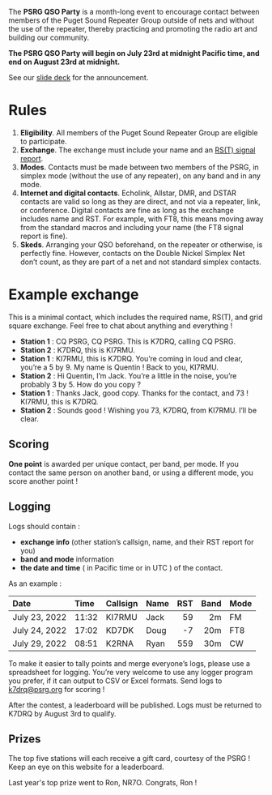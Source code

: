 The **PSRG QSO Party** is a month-long event to encourage contact between members of the Puget Sound Repeater Group outside of nets and without the use of the repeater, thereby practicing and promoting the radio art and building our community.

**The PSRG QSO Party will begin on July 23rd at midnight Pacific time, and end on August 23rd at midnight.**

See our [slide deck](https://docs.google.com/presentation/d/19dAhD06Nr3TLVboV3rWH8_sFqZFZvrrdccscrZ6C68Y/edit?usp=sharing) for the announcement.


# Rules

1. **Eligibility**. All members of the Puget Sound Repeater Group are eligible to participate. 
2. **Exchange**. The exchange must include your name and an [RS(T) signal report](https://en.wikipedia.org/wiki/R-S-T_system).
3. **Modes**. Contacts must be made between two members of the PSRG, in simplex mode (without the use of any repeater), on any band and in any mode.
4. **Internet and digital contacts**. Echolink, Allstar, DMR, and DSTAR contacts are valid so long as they are direct, and not via a repeater, link, or conference. Digital contacts are fine as long as the exchange includes name and RST. For example, with FT8, this means moving away from the standard macros and including your name (the FT8 signal report is fine).
5. **Skeds**. Arranging your QSO beforehand, on the repeater or otherwise, is perfectly fine. However, contacts on the Double Nickel Simplex Net don’t count, as they are part of a net and not standard simplex contacts.


# Example exchange

This is a minimal contact, which includes the required name, RS(T), and grid square exchange. Feel free to chat about anything and everything !

- **Station 1** : CQ PSRG, CQ PSRG. This is K7DRQ, calling CQ PSRG.
- **Station 2** : K7DRQ, this is KI7RMU.
- **Station 1** : KI7RMU, this is K7DRQ. You’re coming in loud and clear, you’re a 5 by 9. My name is Quentin ! Back to you, KI7RMU.
- **Station 2** : Hi Quentin, I’m Jack. You’re a little in the noise, you’re probably 3 by 5. How do you copy ?
- **Station 1** : Thanks Jack, good copy. Thanks for the contact, and 73 ! KI7RMU, this is K7DRQ.
- **Station 2** : Sounds good ! Wishing you 73, K7DRQ, from KI7RMU. I’ll be clear.


## Scoring

**One point** is awarded per unique contact, per band, per mode. If you contact the same person on another band, or using a different mode, you score another point !


## Logging

Logs should contain :

- **exchange info** (other station’s callsign, name, and their RST report for you)
- **band and mode** information
- **the date and time** ( in Pacific time or in UTC ) of the contact.

As an example :

| Date          | Time  | Callsign | Name | RST | Band | Mode |
|:--------------|:------|:---------|:-----|----:|-----:|:-----|
| July 23, 2022 | 11:32 | KI7RMU   | Jack | 59  | 2m   | FM   |
| July 24, 2022 | 17:02 | KD7DK    | Doug | -7  | 20m  | FT8  |
| July 29, 2022 | 08:51 | K2RNA    | Ryan | 559 | 30m  | CW   |


To make it easier to tally points and merge everyone’s logs, please use a spreadsheet for logging. You’re very welcome to use any logger program you prefer, if it can output to CSV or Excel formats. Send logs to [k7drq@psrg.org](mailto:k7drq@psrg.org) for scoring ! 

After the contest, a leaderboard will be published. Logs must be returned to K7DRQ by August 3rd to qualify.


## Prizes

The top five stations will each receive a gift card, courtesy of the PSRG ! Keep an eye on this website for a leaderboard.

Last year's top prize went to Ron, NR7O. Congrats, Ron !
 
